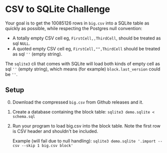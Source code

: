 # CSV to SQLite Challenge

Your goal is to get the 10085126 rows in `big.csv` into a SQLite table as quickly as possible, while respecting the Postgres null convention:

- A totally empty CSV cell eg, `FirstCell,,ThirdCell`, should be treated as sql `NULL`.
- A quoted empty CSV cell eg, `FirstCell,"",ThirdCell` should be treated as sql `''` (empty string).

The `sqlite3` cli that comes with SQLite will load both kinds of empty cell as sql `''` (empty string), which means (for example) `block.last_version` could be `''`.

## Setup

0. Download the compressed `big.csv` from Github releases and it.
1. Create a database containing the block table: `sqlite3 demo.sqlite < schema.sql`
2. Run your program to load big.csv into the block table. Note the first row is CSV header and shouldn't be included.

   Example (will fail due to null handling): `sqlite3 demo.sqlite '.import --csv --skip 1 big.csv block'`

